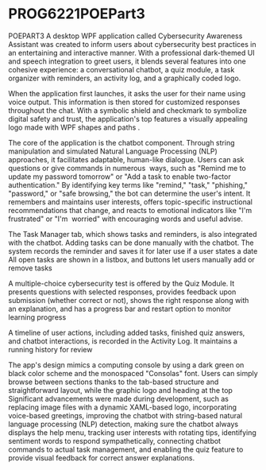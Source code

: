 # PROG6221POEPart3
POEPART3 
A desktop WPF application called Cybersecurity Awareness Assistant was created to inform users about cybersecurity best practices in an entertaining and interactive manner.  With a professional dark-themed UI and speech integration to greet users, it blends several features into one cohesive experience: a conversational chatbot, a quiz module, a task organizer with reminders, an activity log, and a graphically coded logo.

When the application first launches, it asks the user for their name using voice output. This information is then stored for customized responses throughout the chat.  With a symbolic shield and checkmark to symbolize digital safety and trust, the application's top features a visually appealing logo made with WPF shapes and paths .

The core of the application is the chatbot component.  Through string manipulation and simulated Natural Language Processing (NLP) approaches, it facilitates adaptable, human-like dialogue.  Users can ask questions or give commands in numerous  ways, such as "Remind me to update my password tomorrow" or "Add a task to enable two-factor authentication." By identifying key terms like "remind," "task," "phishing," "password," or "safe browsing," the bot can determine the user's intent.  It remembers and maintains user interests, offers topic-specific instructional recommendations that change, and reacts to emotional indicators like "I'm frustrated" or "I'm  worried" with encouraging words and useful advise.

The Task Manager tab, which shows tasks and reminders, is also integrated with the chatbot.  Adding tasks can be done manually with the chatbot.  The system records the reminder and saves it for later use if a user states a date   All open tasks are shown in a listbox, and buttons let users manually add or remove tasks

A multiple-choice cybersecurity test is offered by the Quiz Module. It presents questions with selected responses, provides feedback upon submission (whether correct or not), shows the right response along with an explanation, and has a progress bar and restart option to monitor learning progress

A timeline of user actions, including added tasks, finished quiz answers, and chatbot interactions, is recorded in the Activity Log. It maintains a running history for review 

The app's design mimics a computing console by using a dark green on black color scheme and the monospaced "Consolas" font. Users can simply browse between sections thanks to the tab-based structure and straightforward layout, while the graphic logo and heading at the top
Significant advancements were made during development, such as replacing image files with a dynamic XAML-based logo, incorporating voice-based greetings, improving the chatbot with string-based natural language processing (NLP) detection, making sure the chatbot always displays the help menu, tracking user interests with rotating tips, identifying sentiment words to respond sympathetically, connecting chatbot commands to actual task management, and enabling the quiz feature to provide visual feedback for correct answer explanations.

